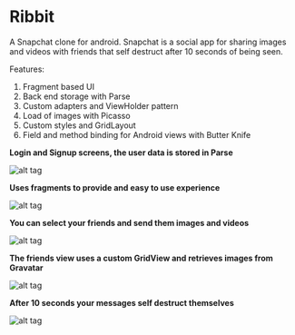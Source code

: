 # Ribbit
A Snapchat clone for android.
Snapchat is a social app for sharing images and videos with friends that self destruct after 10 seconds of being seen.

Features:  
1. Fragment based UI  
2. Back end storage with Parse  
3. Custom adapters and ViewHolder pattern  
4. Load of images with Picasso  
5. Custom styles and GridLayout
6. Field and method binding for Android views with Butter Knife  

**Login and Signup screens, the user data is stored in Parse**

![alt tag](http://s20.postimg.org/b3slhqqfx/Ribbit_1.png)

**Uses fragments to provide and easy to use experience**

![alt tag](http://s20.postimg.org/rsu1dnn19/Ribbit_2.png)

**You can select your friends and send them images and videos**

![alt tag](http://s20.postimg.org/s85b6o8yl/Ribbit_3.png)

**The friends view uses a custom GridView and retrieves images from Gravatar**

![alt tag](http://s20.postimg.org/q2b0c65i5/Ribbit_4.png)

**After 10 seconds your messages self destruct themselves**

![alt tag](http://s20.postimg.org/4v79o5sv1/Ribbit_5.png)
